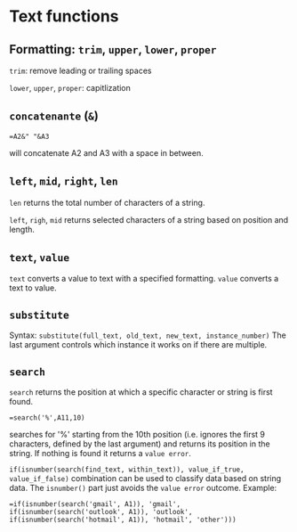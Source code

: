 # Text functions

## Formatting: `trim`, `upper`, `lower`, `proper`

`trim`: remove leading or trailing spaces 

`lower`, `upper`, `proper`: capitlization


## `concatenante` (`&`)
```
=A2&" "&A3
```
will concatenate A2 and A3 with a space in between.


## `left`, `mid`, `right`, `len`
`len` returns the total number of characters of a string.

`left`, `righ`, `mid` returns selected characters of a string based on position and length.


## `text`, `value`

`text` converts a value to text with a specified formatting. `value` converts a text to value.

## `substitute`
Syntax: `substitute(full_text, old_text, new_text, instance_number)` The last argument controls which instance it works on if there are multiple.

## `search`

`search` returns the position at which a specific character or string is first found.

```
=search('%',A11,10)
```
searches for '%' starting from the 10th position (i.e. ignores the first 9 characters, defined by the last argument) and returns its position in the string. If nothing is found it returns a `value error`.



`if(isnumber(search(find_text, within_text)), value_if_true, value_if_false)` combination can be used to classify data based on string data. The `isnumber()` part just avoids the `value error` outcome. Example:

```
=if(isnumber(search('gmail', A1)), 'gmail', if(isnumber(search('outlook', A1)), 'outlook', if(isnumber(search('hotmail', A1)), 'hotmail', 'other')))
```
